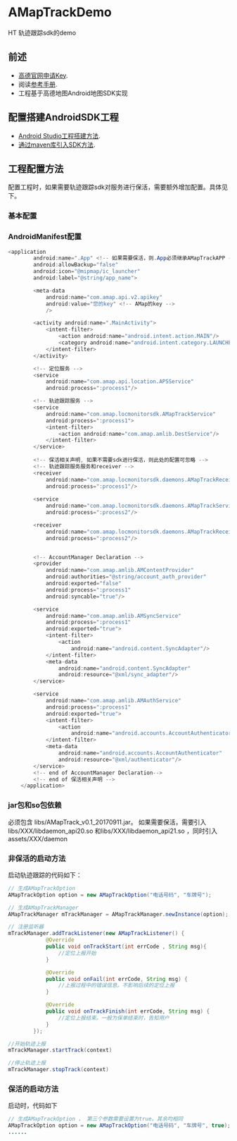 # AMapTrackDemo
HT 轨迹跟踪sdk的demo

## 前述 ##
- [高德官网申请Key](http://lbs.amap.com/dev/#/).
- 阅读[参考手册](http://a.amap.com/lbs/static/unzip/Android_Map_Doc/index.html).
- 工程基于高德地图Android地图SDK实现

## 配置搭建AndroidSDK工程 ##
- [Android Studio工程搭建方法](http://lbs.amap.com/api/android-sdk/guide/creat-project/android-studio-creat-project/#add-jars).
- [通过maven库引入SDK方法](http://lbsbbs.amap.com/forum.php?mod=viewthread&tid=18786).

## 工程配置方法 ##
配置工程时，如果需要轨迹跟踪sdk对服务进行保活，需要额外增加配置。具体见下。
### 基本配置 ###
### AndroidManifest配置 ###
```java
<application
        android:name=".App" <!-- 如果需要保活，则.App必须继承AMapTrackAPP -->
        android:allowBackup="false"
        android:icon="@mipmap/ic_launcher"
        android:label="@string/app_name">

        <meta-data
            android:name="com.amap.api.v2.apikey"
            android:value="您的key" <!-- AMap的key -->
            />

        <activity android:name=".MainActivity">
            <intent-filter>
                <action android:name="android.intent.action.MAIN"/>
                <category android:name="android.intent.category.LAUNCHER"/>
            </intent-filter>
        </activity>

        <!-- 定位服务 -->
        <service
            android:name="com.amap.api.location.APSService"
            android:process=":process1"/>

        <!-- 轨迹跟踪服务 -->
        <service
            android:name="com.amap.locmonitorsdk.AMapTrackService"
            android:process=":process1">
            <intent-filter>
                <action android:name="com.amap.amlib.DestService"/>
            </intent-filter>
        </service>
  
        <!-- 保活相关声明, 如果不需要sdk进行保活，则此处的配置可忽略 -->
        <!-- 轨迹跟踪服务服务和receiver -->
        <receiver
            android:name="com.amap.locmonitorsdk.daemons.AMapTrackReceiver"
            android:process=":process1"/>
      
        <service
            android:name="com.amap.locmonitorsdk.daemons.AMapTrackService2"
            android:process=":process2"/>

        <receiver
            android:name="com.amap.locmonitorsdk.daemons.AMapTrackReceiver2"
            android:process=":process2"/>


        <!-- AccountManager Declaration -->
        <provider
            android:name="com.amap.amlib.AMContentProvider"
            android:authorities="@string/account_auth_provider"
            android:exported="false"
            android:process=":process1"
            android:syncable="true"/>

        <service
            android:name="com.amap.amlib.AMSyncService"
            android:process=":process1"
            android:exported="true">
            <intent-filter>
                <action
                    android:name="android.content.SyncAdapter"/>
            </intent-filter>
            <meta-data
                android:name="android.content.SyncAdapter"
                android:resource="@xml/sync_adapter"/>
        </service>

        <service
            android:name="com.amap.amlib.AMAuthService"
            android:process=":process1"
            android:exported="true">
            <intent-filter>
                <action
                    android:name="android.accounts.AccountAuthenticator"/>
            </intent-filter>
            <meta-data
                android:name="android.accounts.AccountAuthenticator"
                android:resource="@xml/authenticator"/>
        </service>
        <!-- end of AccountManager Declaration-->
        <!-- end of 保活相关声明 -->
    </application>
```

### jar包和so包依赖 ###
必须包含 libs/AMapTrack_v0.1_20170911.jar。
如果需要保活，需要引入libs/XXX/libdaemon_api20.so 和libs/XXX/libdaemon_api21.so ，同时引入assets/XXX/daemon

### 非保活的启动方法 ###
启动轨迹跟踪的代码如下：
```java
// 生成AMapTrackOption
AMapTrackOption option = new AMapTrackOption("电话号码", "车牌号");

// 生成AMapTrackManager
AMapTrackManager mTrackManager = AMapTrackManager.newInstance(option);

// 注册监听器
mTrackManager.addTrackListener(new AMapTrackListener() {
            @Override
            public void onTrackStart(int errCode , String msg){
                //定位上报开始
            }

            @Override
            public void onFail(int errCode, String msg) {
                //上报过程中的错误信息。不影响后续的定位上报
            }

            @Override
            public void onTrackFinish(int errCode, String msg) {
                //定位上报结束。一般为保单结束时，告知用户
            }
        });

//开始轨迹上报
mTrackManager.startTrack(context)

//停止轨迹上报
mTrackManager.stopTrack(context)

```

### 保活的启动方法 ###
启动时，代码如下

```java
// 生成AMapTrackOption ， 第三个参数需要设置为true。其余均相同
AMapTrackOption option = new AMapTrackOption("电话号码", "车牌号", true);
......
```
